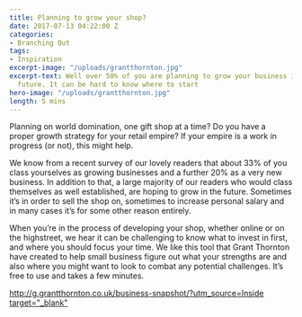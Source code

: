 ```yaml
---
title: Planning to grow your shop?
date: 2017-07-13 04:22:00 Z
categories:
- Branching Out
tags:
- Inspiration
excerpt-image: "/uploads/grantthornton.jpg"
excerpt-text: Well over 50% of you are planning to grow your business in the near
  future. It can be hard to know where to start
hero-image: "/uploads/grantthornton.jpg"
length: 5 mins
---
```


Planning on world domination, one gift shop at a time? Do you have a proper growth strategy for your retail empire? If your empire is a work in progress (or not), this might help.

We know from a recent survey of our lovely readers that about 33% of you class yourselves as growing businesses and a further 20% as a very new business. In addition to that, a large majority of our readers who would class themselves as well established, are hoping to grow in the future. Sometimes it’s in order to sell the shop on, sometimes to increase personal salary and in many cases it’s for some other reason entirely.

When you’re in the process of developing your shop, whether online or on the highstreet, we hear it can be challenging to know what to invest in first, and where you should focus your time. We like this tool that Grant Thornton have created to help small business figure out what your strengths are and also where you might want to look to combat any potential challenges. It’s free to use and takes a few minutes.

[http://g.grantthornton.co.uk/business-snapshot/?utm_source=Inside target="_blank"](http://g.grantthornton.co.uk/business-snapshot/?utm_source=Inside)